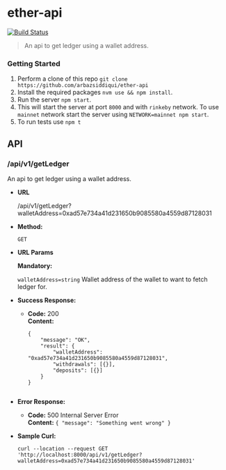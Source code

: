 # ether-api
[![Build Status](https://travis-ci.org/arbazsiddiqui/log-parser.svg?branch=master)](https://travis-ci.org/arbazsiddiqui/ether-api)

>An api to get ledger using a wallet address.

### Getting Started

1. Perform a clone of this repo `git clone https://github.com/arbazsiddiqui/ether-api`
2. Install the required packages `nvm use && npm install`.
3. Run the server `npm start`.
4. This will start the server at port `8000` and with `rinkeby` network. To use `mainnet` network start the server using `NETWORK=mainnet npm start`.
6. To run tests use `npm t`


## API

### /api/v1/getLedger
An api to get ledger using a wallet address.

* **URL**

  /api/v1/getLedger?walletAddress=0xad57e734a41d231650b9085580a4559d87128031

* **Method:**
  
  `GET`
  
*  **URL Params**

   **Mandatory:**
 
   `walletAddress=string`
   Wallet address of the wallet to want to fetch ledger for.

* **Success Response:**

  * **Code:** 200 <br />
    **Content:** 
    ```
    {
    	"message": "OK",
    	"result": {
    		"walletAddress": "0xad57e734a41d231650b9085580a4559d87128031",
    		"withdrawals": [{}],
    		"deposits": [{}]
    	}
    }
 
* **Error Response:**

  * **Code:** 500 Internal Server Error <br />
    **Content:** `{ "message": "Something went wrong" }`
    
* **Sample Curl:**
    ```
    curl --location --request GET 'http://localhost:8000/api/v1/getLedger?walletAddress=0xad57e734a41d231650b9085580a4559d87128031'
